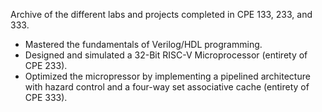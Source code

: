 Archive of the different labs and projects completed in CPE 133, 233, and 333.
- Mastered the fundamentals of Verilog/HDL programming.
- Designed and simulated a 32-Bit RISC-V Microprocessor (entirety of CPE 233).
- Optimized the micropressor by implementing a pipelined architecture with hazard control and a four-way set associative cache (entirety of CPE 333). 
